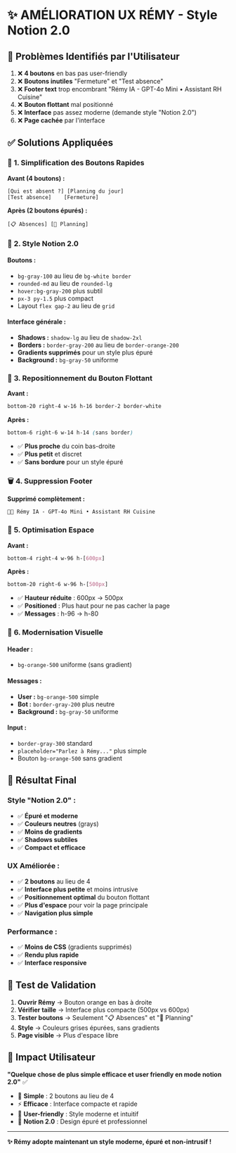 # ✨ AMÉLIORATION UX RÉMY - Style Notion 2.0

## 🎯 **Problèmes Identifiés par l'Utilisateur**

1. ❌ **4 boutons** en bas pas user-friendly
2. ❌ **Boutons inutiles** "Fermeture" et "Test absence"
3. ❌ **Footer text** trop encombrant "Rémy IA - GPT-4o Mini • Assistant RH Cuisine"
4. ❌ **Bouton flottant** mal positionné
5. ❌ **Interface** pas assez moderne (demande style "Notion 2.0")
6. ❌ **Page cachée** par l'interface

## ✅ **Solutions Appliquées**

### 🔧 **1. Simplification des Boutons Rapides**

**Avant (4 boutons) :**
```
[Qui est absent ?] [Planning du jour]
[Test absence]    [Fermeture]
```

**Après (2 boutons épurés) :**
```
[📋 Absences] [📅 Planning]
```

### 🎨 **2. Style Notion 2.0**

#### **Boutons :**
- `bg-gray-100` au lieu de `bg-white border`
- `rounded-md` au lieu de `rounded-lg`
- `hover:bg-gray-200` plus subtil
- `px-3 py-1.5` plus compact
- Layout `flex gap-2` au lieu de `grid`

#### **Interface générale :**
- **Shadows :** `shadow-lg` au lieu de `shadow-2xl`
- **Borders :** `border-gray-200` au lieu de `border-orange-200`
- **Gradients supprimés** pour un style plus épuré
- **Background :** `bg-gray-50` uniforme

### 📍 **3. Repositionnement du Bouton Flottant**

**Avant :**
```css
bottom-20 right-4 w-16 h-16 border-2 border-white
```

**Après :**
```css
bottom-6 right-6 w-14 h-14 (sans border)
```

- ✅ **Plus proche** du coin bas-droite
- ✅ **Plus petit** et discret
- ✅ **Sans bordure** pour un style épuré

### 🗑️ **4. Suppression Footer**

**Supprimé complètement :**
```html
👨‍🍳 Rémy IA - GPT-4o Mini • Assistant RH Cuisine
```

### 📏 **5. Optimisation Espace**

**Avant :**
```css
bottom-4 right-4 w-96 h-[600px]
```

**Après :**
```css
bottom-20 right-6 w-96 h-[500px]
```

- ✅ **Hauteur réduite** : 600px → 500px
- ✅ **Positioned** : Plus haut pour ne pas cacher la page
- ✅ **Messages** : h-96 → h-80

### 🎨 **6. Modernisation Visuelle**

#### **Header :**
- `bg-orange-500` uniforme (sans gradient)

#### **Messages :**
- **User :** `bg-orange-500` simple
- **Bot :** `border-gray-200` plus neutre
- **Background :** `bg-gray-50` uniforme

#### **Input :**
- `border-gray-300` standard
- `placeholder="Parlez à Rémy..."` plus simple
- Bouton `bg-orange-500` sans gradient

## 🎯 **Résultat Final**

### **Style "Notion 2.0" :**
- ✅ **Épuré et moderne**
- ✅ **Couleurs neutres** (grays)
- ✅ **Moins de gradients**
- ✅ **Shadows subtiles**
- ✅ **Compact et efficace**

### **UX Améliorée :**
- ✅ **2 boutons** au lieu de 4
- ✅ **Interface plus petite** et moins intrusive
- ✅ **Positionnement optimal** du bouton flottant
- ✅ **Plus d'espace** pour voir la page principale
- ✅ **Navigation plus simple**

### **Performance :**
- ✅ **Moins de CSS** (gradients supprimés)
- ✅ **Rendu plus rapide**
- ✅ **Interface responsive**

## 🧪 **Test de Validation**

1. **Ouvrir Rémy** → Bouton orange en bas à droite
2. **Vérifier taille** → Interface plus compacte (500px vs 600px)
3. **Tester boutons** → Seulement "📋 Absences" et "📅 Planning"
4. **Style** → Couleurs grises épurées, sans gradients
5. **Page visible** → Plus d'espace libre

## 🎊 **Impact Utilisateur**

**"Quelque chose de plus simple efficace et user friendly en mode notion 2.0"** ✅

- 🎯 **Simple** : 2 boutons au lieu de 4
- ⚡ **Efficace** : Interface compacte et rapide
- 👥 **User-friendly** : Style moderne et intuitif
- 🎨 **Notion 2.0** : Design épuré et professionnel

---

**✨ Rémy adopte maintenant un style moderne, épuré et non-intrusif !** 